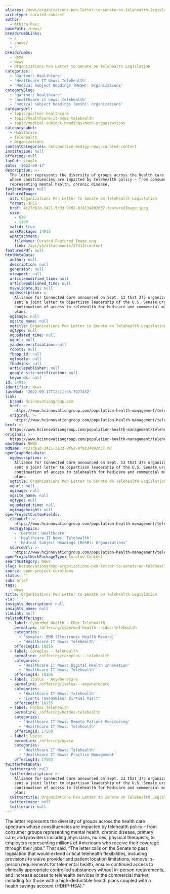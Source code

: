 ```yaml
---
aliases: /news/organizations-pen-letter-to-senate-on-telehealth-legislation
archetype: curated-content
author:
  - Athira Ravi
basePath: /news/
breadcrumbLinks:
  - /
  - /news/
  - ''
breadcrumbs:
  - Home
  - News
  - Organizations Pen Letter to Senate on Telehealth Legislation
categories:
  - 'Gartner: Healthcare'
  - 'Healthcare IT News: Telehealth'
  - 'Medical Subject Headings (MeSH): Organizations'
categorySlug:
  - 'gartner: healthcare'
  - 'healthcare it news: telehealth'
  - 'medical subject headings (mesh): organizations'
categoryUrl:
  - topic/gartner-healthcare
  - topic/healthcare-it-news-telehealth
  - topic/medical-subject-headings-mesh-organizations
categoryLabel:
  - Healthcare
  - Telehealth
  - Organizations
contentCategories: netspective-medigy-news-curated-content
institution: null
offering: null
layOut: single
date: '2022-09-17'
description: >-
  The letter represents the diversity of groups across the health care spectrum
  whose constituencies are impacted by telehealth policy – from consumer groups
  representing mental health, chronic disease,
favIconImage: null
featuredImage:
  alt: Organizations Pen Letter to Senate on Telehealth Legislation
  format: JPEG
  href: 4c27d61d-3421-5e33-9f62-8f0134002d37-featuredImage.jpeg
  size:
    - 630
    - 1200
  valid: true
  workPackage: 14915
  wpAttachment:
    fileName: Curated_Featured_Image.png
    link: /api/v3/attachments/27413/content
featuredPdf: null
htmlMetaData:
  author: null
  description: null
  generator: null
  viewport: null
  articlemodified_time: null
  articlepublished_time: null
  msvalidate.01: null
  ogdescription: >-
    Alliance for Connected Care announced on Sept. 13 that 375 organizations
    sent a joint letter to bipartisan leadership of the U.S. Senate urging the
    continuation of access to telehealth for Medicare and commercial market
    plans
  ogimage: null
  ogsite_name: null
  ogtitle: Organizations Pen Letter to Senate on Telehealth Legislation
  ogtype: null
  ogupdated_time: null
  ogurl: null
  yandex-verification: null
  robots: null
  fbapp_id: null
  oglocale: null
  fbadmins: null
  articlepublisher: null
  google-site-verification: null
  keywords: null
id: 14915
identifier: News
lastMod: '2022-09-17T12:11:55.707743Z'
link:
  brand: hcinnovationgroup.com
  href: >-
    https://www.hcinnovationgroup.com/population-health-management/telehealth/news/21280898/organizations-pen-letter-to-senate-on-telehealth-legislation
  original: >-
    https://www.hcinnovationgroup.com/population-health-management/telehealth/news/21280898/organizations-pen-letter-to-senate-on-telehealth-legislation
href: >-
  https://www.hcinnovationgroup.com/population-health-management/telehealth/news/21280898/organizations-pen-letter-to-senate-on-telehealth-legislation
original: >-
  https://www.hcinnovationgroup.com/population-health-management/telehealth/news/21280898/organizations-pen-letter-to-senate-on-telehealth-legislation
mastHead: NEWS
mdName: 4c27d61d-3421-5e33-9f62-8f0134002d37.md
openGraphMetaData:
  ogdescription: >-
    Alliance for Connected Care announced on Sept. 13 that 375 organizations
    sent a joint letter to bipartisan leadership of the U.S. Senate urging the
    continuation of access to telehealth for Medicare and commercial market
    plans
  ogtitle: Organizations Pen Letter to Senate on Telehealth Legislation
  ogurl: null
  ogimage: null
  ogsite_name: null
  ogtype: null
  ogupdated_time: null
  ogimageheight: null
openProjectCustomFields:
  cleanUrl: >-
    https://www.hcinnovationgroup.com/population-health-management/telehealth/news/21280898/organizations-pen-letter-to-senate-on-telehealth-legislation
  medigyTopics:
    - 'Gartner: Healthcare'
    - 'Healthcare IT News: Telehealth'
    - 'Medical Subject Headings (MeSH): Organizations'
  sourceUrl: >-
    https://www.hcinnovationgroup.com/population-health-management/telehealth/news/21280898/organizations-pen-letter-to-senate-on-telehealth-legislation
openProjectWorkPackageType: Curated Content
searchCategory: News
slug: hcinnovationgroup-organizations-pen-letter-to-senate-on-telehealth-legislation
source: open-project-curations
status: ''
sub: brief
tags:
  - News
title: Organizations Pen Letter to Senate on Telehealth Legislation
via: ' '
insights_description: null
insights_name: null
viaLink: null
relatedOfferings:
  - label: CyberMed Health - CDoc Telehealth
    permalink: /offering/cybermed-health---cdoc-telehealth
    categories:
      - 'Symplur: EHR (Electronic Health Record)'
      - 'Healthcare IT News: Telehealth'
    offeringId: 18255
  - label: Coreplus - TeleHealth
    permalink: /offering/coreplus---telehealth
    categories:
      - 'Healthcare IT News: Digital Health Innovation'
      - 'Healthcare IT News: Telehealth'
    offeringId: 18166
  - label: iSalus - AnywhereCare
    permalink: /offering/isalus---anywherecare
    categories:
      - 'Healthcare IT News: Telehealth'
      - 'Events Taxonomies: Virtual Visit'
    offeringId: 18135
  - label: HotDoc Telehealth
    permalink: /offering/hotdoc-telehealth
    categories:
      - 'Healthcare IT News: Remote Patient Monitoring'
      - 'Healthcare IT News: Telehealth'
    offeringId: 17508
  - label: Upvio
    permalink: /offering/upvio
    categories:
      - 'Healthcare IT News: Telehealth'
      - 'Healthcare IT News: Practice Management'
    offeringId: 17503
twitterMetaData:
  twittercard: null
  twitterdescription: >-
    Alliance for Connected Care announced on Sept. 13 that 375 organizations
    sent a joint letter to bipartisan leadership of the U.S. Senate urging the
    continuation of access to telehealth for Medicare and commercial market
    plans
  twittertitle: Organizations Pen Letter to Senate on Telehealth Legislation
  twitterimage: null
  twitterurl: null
---
```

<p>The letter represents the diversity of groups across the health care spectrum whose constituencies are impacted by telehealth policy – from consumer groups representing mental health, chronic disease, primary care; and providers including physicians, nurses, physical therapists; to employers representing millions of Americans who receive their coverage through their jobs.”
That said, “The letter calls on the Senate to pass legislation that would extend critical telehealth flexibilities, including provisions to waive provider and patient location limitations, remove in-person requirements for telemental health, ensure continued access to clinically appropriate controlled substances without in-person requirements, and increase access to telehealth services in the commercial market, including for those with a high-deductible health plans coupled with a health savings account (HDHP-HSA).”</p>